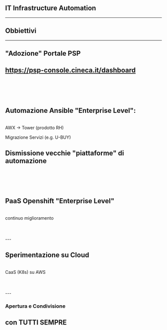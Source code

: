 ## IT Infrastructure Automation

---

## Obbiettivi

---

## "Adozione" Portale PSP

https://psp-console.cineca.it/dashboard
<br>
<br>
<br>
<br>
---

## Automazione Ansible "Enterprise Level":
<br>
AWX -> Tower (prodotto RH)

Migrazione Servizi (e.g. U-BUY)

Dismissione vecchie "piattaforme" di automazione
<br>
<br>
<br>
<br>
---

## PaaS Openshift "Enterprise Level"
<br>
 continuo miglioramento
 <br>
 <br>
 <br>
 <br>
---

## Sperimentazione su Cloud
<br>
CaaS (K8s) su AWS
<br>
<br>
<br>
<br>
---

### Apertura e Condivisione
## con TUTTI SEMPRE
<br>
<br>
<br>
<br>
